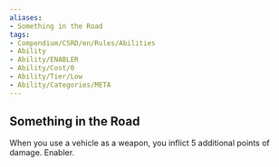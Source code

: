 ```yaml
---
aliases:
- Something in the Road
tags:
- Compendium/CSRD/en/Rules/Abilities
- Ability
- Ability/ENABLER
- Ability/Cost/0
- Ability/Tier/Low
- Ability/Categories/META
---
```


  
## Something in the Road  
When you use a vehicle as a weapon, you inflict 5 additional points of damage. Enabler. 